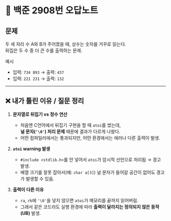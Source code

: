 # 📘 백준 2908번 오답노트

## 문제
두 세 자리 수 A와 B가 주어졌을 때, 상수는 숫자를 거꾸로 읽는다.  
뒤집은 두 수 중 더 큰 수를 출력하는 문제.  

예시  
- 입력: `734 893` → 출력: `437`  
- 입력: `221 231` → 출력: `132`

---

## ❌ 내가 틀린 이유 / 질문 정리

1. **문자열로 뒤집기 vs 정수 연산**
   - 처음엔 C언어에서 뒤집기 구현을 할 때 `atoi`를 썼는데,  
     **널 문자(`'\0'`) 처리 문제** 때문에 결과가 다르게 나왔다.
   - 어떤 컴파일러에서는 통과되지만, 어떤 환경에서는 에러나 다른 출력이 발생.

2. **`atoi` warning 발생**
   - `#include <stdlib.h>`를 안 넣어서 `atoi`가 암시적 선언으로 처리됨 → 경고 발생.  
   - 배열 크기를 잘못 잡아서(예: `char a[3]`) 널 문자가 들어갈 공간이 없어도 경고가 발생할 수 있음.

3. **출력이 다른 이유**
   - `ra`, `rb`에 `'\0'`을 넣지 않으면 `atoi`가 메모리를 끝까지 읽어버림.  
   - 그래서 같은 코드라도 실행 환경에 따라 **출력이 달라지는 정의되지 않은 동작(UB)** 발생.
